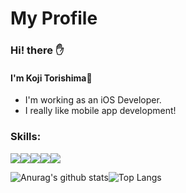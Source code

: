 

# My Profile 
### Hi! there ✋
#### I'm Koji Torishima📱
- I'm working as an iOS Developer.
- I really like mobile app development!

### Skills:
<img src="https://img.icons8.com/color/48/000000/swift.svg"/><img src="https://img.icons8.com/fluent/48/000000/swiftui.svg"/><img src="https://img.icons8.com/color/48/000000/git.svg"/><img src="https://img.icons8.com/color/48/000000/xcode.svg"/><img src="https://img.icons8.com/fluent/48/000000/visual-studio-code-2019.svg"/>

![Anurag's github stats](https://github-readme-stats.vercel.app/api?username=koji-torishima&count_private=true&show_icons=true&hide_border=true)![Top Langs](https://github-readme-stats.vercel.app/api/top-langs/?username=koji-torishima&layout=compact&count_private=true&show_icons=true&hide_border=true)

<!--これはみて欲しいレポジトリを追加できる>
<!--[![ReadMe Card](https://github-readme-stats.vercel.app/api/pin/?username=anuraghazra&repo=github-readme-stats)](https://github.com/anuraghazra/github-readme-stats)
-->

<!--<img src="https://img.icons8.com/color/48/000000/javascript.svg"/><img src="https://img.icons8.com/color/48/000000/typescript.svg"/><img src="https://img.icons8.com/color/48/000000/react-native.svg"/>>
